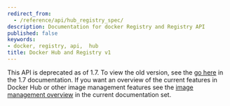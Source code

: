 ```yaml
---
redirect_from:
  - /reference/api/hub_registry_spec/
description: Documentation for docker Registry and Registry API
published: false
keywords:
- docker, registry, api,  hub
title: Docker Hub and Registry v1
---
```


This API is deprecated as of 1.7. To view the old version, see the [go
here](/v1.7/docker/reference/api/hub_registry_spec/) in
the 1.7 documentation. If you want an overview of the current features in
Docker Hub or other image management features see the [image management
overview](../../userguide/eng-image/image_management.md) in the current documentation set.
